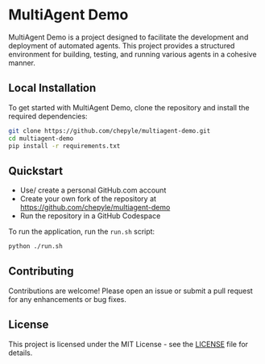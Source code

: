 # MultiAgent Demo

MultiAgent Demo is a project designed to facilitate the development and deployment of automated agents. This project provides a structured environment for building, testing, and running various agents in a cohesive manner.


## Local Installation

To get started with MultiAgent Demo, clone the repository and install the required dependencies:

```bash
git clone https://github.com/chepyle/multiagent-demo.git
cd multiagent-demo
pip install -r requirements.txt
```

## Quickstart

 - Use/ create a personal GitHub.com account
 - Create your own fork of the repository at https://github.com/chepyle/multiagent-demo
 - Run the repository in a GitHub Codespace


To run the application, run the `run.sh` script:

```bash
python ./run.sh
```

## Contributing

Contributions are welcome! Please open an issue or submit a pull request for any enhancements or bug fixes.

## License

This project is licensed under the MIT License - see the [LICENSE](LICENSE) file for details.